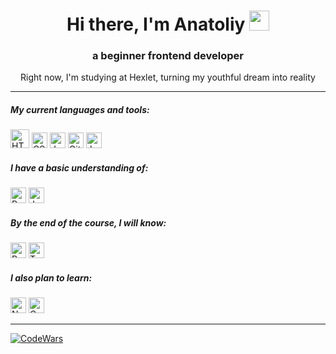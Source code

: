 <h1 align="center">Hi there, I'm Anatoliy
<img src="https://github.com/blackcater/blackcater/raw/main/images/Hi.gif" height="32"/></h1>
<h3 align="center">a beginner frontend developer</h3>
<p align="center">Right now, I'm studying at Hexlet, turning my youthful dream into reality</p>

---
<h5 align="left">My current languages and tools:</h5>
<div><img src="https://cdn.jsdelivr.net/gh/devicons/devicon/icons/html5/html5-original-wordmark.svg" height="30" alt="HTML5"/> <img src="https://cdn.jsdelivr.net/gh/devicons/devicon/icons/css3/css3-original-wordmark.svg" height="25" alt="CSS"/> <img src="https://cdn.jsdelivr.net/gh/devicons/devicon/icons/javascript/javascript-original.svg" height="25" alt="Java Script/> <img src="https://cdn.jsdelivr.net/gh/devicons/devicon/icons/git/git-original.svg" height="25" alt="GIT"/> <img src="https://cdn.jsdelivr.net/gh/devicons/devicon/icons/github/github-original-wordmark.svg" height="25" alt="GitHub"/> <img src="https://cdn.jsdelivr.net/gh/devicons/devicon/icons/jest/jest-plain.svg" height="25" alt="Jest"/></div>

<h5 align="left">I have a basic understanding of:</h5>
<div><img src="https://cdn.jsdelivr.net/gh/devicons/devicon/icons/python/python-original-wordmark.svg" height="25" alt="Python"/> <img src="https://cdn.jsdelivr.net/gh/devicons/devicon/icons/java/java-original-wordmark.svg" height="25" alt="Java"/></div>

<h5 align="left">By the end of the course, I will know:</h5>
<div><img src="https://cdn.jsdelivr.net/gh/devicons/devicon/icons/react/react-original-wordmark.svg" height="25" alt="React"/> <img src="https://cdn.jsdelivr.net/gh/devicons/devicon/icons/typescript/typescript-original.svg" height="25" alt="Type Script"/></div>

<h5 align="left" margin="">I also plan to learn:</h5>
<div><img src="https://cdn.jsdelivr.net/gh/devicons/devicon/icons/nodejs/nodejs-original-wordmark.svg" height="25" alt="Node.JS"/> <img src="https://cdn.jsdelivr.net/gh/devicons/devicon/icons/go/go-original-wordmark.svg" height="25" alt="GoLang"/></div>

---
[![CodeWars](https://www.codewars.com/users/Migg%20Rabbid/badges/small)](https://www.codewars.com/users/Migg%20Rabbid) 
